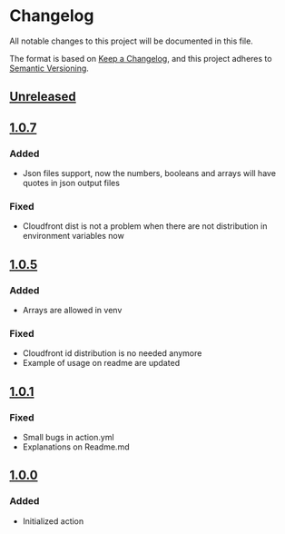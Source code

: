 # Changelog

All notable changes to this project will be documented in this file.

The format is based on [Keep a Changelog](https://keepachangelog.com/en/1.1.0/),
and this project adheres to [Semantic Versioning](https://semver.org/spec/v2.0.0.html).

## [Unreleased]

## [1.0.7]

### Added

- Json files support, now the numbers, booleans and arrays will have quotes in json output files

### Fixed

- Cloudfront dist is not a problem when there are not distribution in environment variables now

## [1.0.5]

### Added

- Arrays are allowed in venv

### Fixed

- Cloudfront id distribution is no needed anymore
- Example of usage on readme are updated

## [1.0.1]

### Fixed

- Small bugs in action.yml
- Explanations on Readme.md

## [1.0.0]

### Added

- Initialized action

[Unreleased]: https://github.com/matiascariboni/action-variables_allocation/compare/v1.0.7...HEAD
[1.0.7]: https://github.com/matiascariboni/action-variables_allocation/compare/v1.0.5...v1.0.7
[1.0.5]: https://github.com/matiascariboni/action-variables_allocation/compare/v1.0.1...v1.0.5
[1.0.1]: https://github.com/matiascariboni/action-variables_allocation/compare/v1.0.0...v1.0.1
[1.0.0]: https://github.com/matiascariboni/action-variables_allocation/compare/f29d4e8...v1.0.0